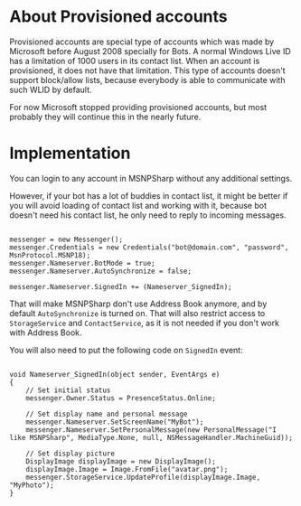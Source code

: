 # About Provisioned accounts #

Provisioned accounts are special type of accounts which was made by Microsoft before August 2008 specially for Bots.
A normal Windows Live ID has a limitation of 1000 users in its contact list. When an account is provisioned, it does not have that limitation.
This type of accounts doesn't support block/allow lists, because everybody is able to communicate with such WLID by default.

For now Microsoft stopped providing provisioned accounts, but most probably they will continue this in the nearly future.

# Implementation #

You can login to any account in MSNPSharp without any additional settings.

However, if your bot has a lot of buddies in contact list, it might be better if you will avoid loading of contact list and working with it, because bot doesn't need his contact list, he only need to reply to incoming messages.

```

messenger = new Messenger();
messenger.Credentials = new Credentials("bot@domain.com", "password", MsnProtocol.MSNP18);
messenger.Nameserver.BotMode = true;
messenger.Nameserver.AutoSynchronize = false;

messenger.Nameserver.SignedIn += (Nameserver_SignedIn);
```

That will make MSNPSharp don't use Address Book anymore, and by default `AutoSynchronize` is turned on.
That will also restrict access to `StorageService` and `ContactService`, as it is not needed if you don't work with Address Book.

You will also need to put the following code on `SignedIn` event:
```

void Nameserver_SignedIn(object sender, EventArgs e)
{
    // Set initial status
    messenger.Owner.Status = PresenceStatus.Online;

    // Set display name and personal message
    messenger.Nameserver.SetScreenName("MyBot");
    messenger.Nameserver.SetPersonalMessage(new PersonalMessage("I like MSNPSharp", MediaType.None, null, NSMessageHandler.MachineGuid));

    // Set display picture
    DisplayImage displayImage = new DisplayImage();
    displayImage.Image = Image.FromFile("avatar.png");
    messenger.StorageService.UpdateProfile(displayImage.Image, "MyPhoto");
}
```